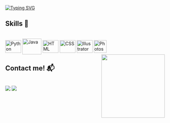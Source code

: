 

  [![Typing SVG](https://readme-typing-svg.herokuapp.com?font=Roboto&color=36BCF7FF&size=27&center+false&vCenter=false&width=1000&lines=Greetings!+Welcome+to+my+Github.;I'm+Jefferson+Souza%2C+A.K.A+Nanan.;I'm+a+technology+student+and+graphic+design+enthusiastic.+✌)](https://git.io/typing-svg)
## Skills 🎯
  
<div style="display: inline_block"><br>
  
<img align="center" alt="Python" height="40" width="50" src="https://icongr.am/devicon/python-plain.svg?size=128&color=ffffff"/>
<img align="center" alt="Java" height="50" width="60" src="https://icongr.am/devicon/java-plain.svg?size=128&color=ffffff"/>
<img align="center" alt="HTML" height="40" width="50" src= "https://icongr.am/devicon/html5-plain.svg?size=128&color=ffffff"/>
<img align="center" alt="CSS" height="40" width="50" src="https://icongr.am/devicon/css3-plain.svg?size=128&color=ffffff"/>
<img align="center" alt="Illustrator" height="40" width="50"  src="https://icongr.am/devicon/illustrator-plain.svg?size=128&color=ffffff" />
<img align="center" alt="Photoshop" height="40" widht="50" src="https://icongr.am/devicon/photoshop-plain.svg?size=128&color=ffffff" />

<img align="right" src="https://github.com/NaNaN64/Read.me/assets/112595708/d293ab8e-cf5c-46e4-afa6-1ad797cf7f4b" width="200px">

</div>



## Contact me! 📬
  
</div>
 

<br>

 
<div> 
  <a href = "mailto:Jeffersonfeitosa64@gmail.com"><img src="https://img.shields.io/badge/Gmail-D14836?style=for-the-badge&logo=gmail&logoColor=white" target="_blank"></a>
  <a href="https://www.linkedin.com/in/jefferson-souza-5aa974255" target="_blank"><img src="https://img.shields.io/badge/-LinkedIn-%230077B5?style=for-the-badge&logo=linkedin&logoColor=white" target="_blank"></a> 

